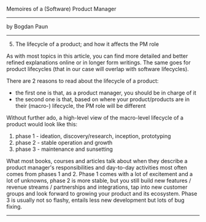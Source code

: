 
Memoires of a (Software) Product Manager

-----

by Bogdan Paun

---

05. The lifecycle of a product; and how it affects the PM role

As with most topics in this article, you can find more detailed and better refined explanations online or in longer form writings.
The same goes for product lifecycles (that in our case will overlap with software lifecycles).

There are 2 reasons to read about the lifecycle of a product:
- the first one is that, as a product manager, you should be in charge of it
- the second one is that, based on where your product/products are in their (macro-) lifecycle, the PM role will be different

Without further ado, a high-level view of the macro-level lifecycle of a product would look like this:
1. phase 1 - ideation, discovery/research, inception, prototyping
2. phase 2 - stable operation and growth
3. phase 3 - maintenance and sunsetting

What most books, courses and articles talk about when they describe a product manager's responsibilities and day-to-day activities
most often comes from phases 1 and 2. Phase 1 comes with a lot of excitement and a lot of unknowns, phase 2 is more stable,
but you still build new features / revenue streams / partnerships and integrations, tap into new customer groups and look forward to growing your product and its ecosystem.
Phase 3 is usually not so flashy, entails less new development but lots of bug fixing.

---
